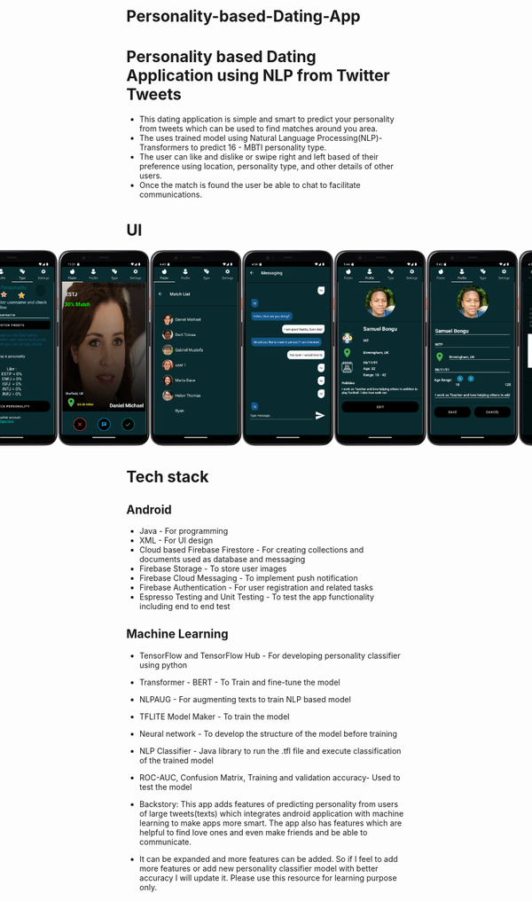 # Personality-based-Dating-App

# Personality based Dating Application using NLP from Twitter Tweets

- This dating application is simple and smart to predict your personality from tweets which can be used to find matches around you area.
- The uses trained model using Natural Language Processing(NLP)-Transformers to predict 16 - MBTI personality type.
- The user can like and dislike or swipe right and  left based of their preference using location, personality type, and other details of other users. 
- Once the match is found the user be able to chat to facilitate communications. 

# UI



<div style="display: flex; justify-content: center;">
  <img src="img/get_screen.png" alt="Screenshot 1" style="width: 33%;" />
  <img src="img/chung_finder.png" alt="Screenshot 2" style="width: 33%;" />
  <img src="img/personality.png" alt="Screenshot 3" style="width: 33%;" />
  <img src="img/Daneil_finder.png" alt="Screenshot 4" style="width: 33%;" />
  <img src="img/matchList.png" alt="Screenshot 5" style="width: 33%;" />
  <img src="img/chat.png" alt="Screenshot 6" style="width: 33%;" />
  <img src="img/profile_view.png" alt="Screenshot 6" style="width: 33%;" />
  <img src="img/Edit_profile.png" alt="Screenshot 6" style="width: 33%;" />
  <img src="img/setting_delete_account.png" alt="Screenshot 6" style="width: 33%;" /> 
  <img src="img/Structural_design_dating_app.png" alt="Screenshot 6" style="width: 50%; height: 200px;" />

  
</div>

# Tech stack
 ## Android
 - Java - For programming 
 - XML - For UI design
 - Cloud based Firebase Firestore - For creating collections and documents used as database and messaging 
 - Firebase Storage  - To store user images
 - Firebase Cloud Messaging - To implement push notification
 - Firebase Authentication - For user registration and related tasks 
 - Espresso Testing and Unit Testing - To test the app functionality including end to end test

 ## Machine Learning
 - TensorFlow and TensorFlow Hub - For developing personality classifier using python 
 - Transformer - BERT - To Train and fine-tune the model
 - NLPAUG - For augmenting texts to train NLP based model 
 - TFLITE Model Maker - To train the model
 - Neural network - To develop the structure of the model before training
 - NLP Classifier - Java library to run  the .tfl file and execute classification of the trained model
 - ROC-AUC, Confusion Matrix, Training and validation accuracy- Used to test the model


 - Backstory: This app adds features of predicting personality from users of  large tweets(texts) which integrates android application with machine learning to make apps more smart. The app also has features which are helpful to find love ones and even make friends and be able to communicate.
 - It can be expanded and more features can be added. So if I feel to add more features or add new personality classifier model with better accuracy I will update it. Please use this resource for learning purpose only. 
